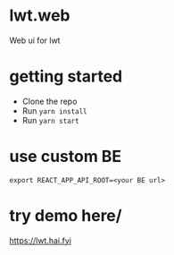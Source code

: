 # lwt.web
Web ui for lwt

# getting started
* Clone the repo
* Run `yarn install`
* Run `yarn start`

# use custom BE
```shell
export REACT_APP_API_ROOT=<your BE url>
```

# try demo here/
https://lwt.hai.fyi
